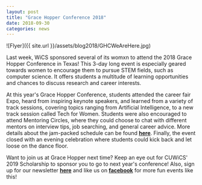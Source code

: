 ```yaml
---
layout: post
title: "Grace Hopper Conference 2018"
date: 2018-09-30
categories: news
---
```


![Flyer]({{ site.url }}/assets/blog2018/GHCWeAreHere.jpg)

Last week, WiCS sponsored several of its womxn to attend the 2018 Grace Hopper Conference in Texas! This 3-day long event is especially geared towards women to encourage them to pursue STEM fields, such as computer science. It offers students a multitude of learning opportunities and chances to discuss research and career interests.

At this year's Grace Hopper Conference, students attended the career fair Expo, heard from inspiring keynote speakers, and learned from a variety of track sessions, covering topics ranging from Artificial Intelligence, to a new track session called Tech for Women. Students were also encouraged to attend Mentoring Circles, where they could choose to chat with different mentors on interview tips, job searching, and general career advice. More details about the jam-packed schedule can be found [**here**][schedule]. Finally, the event closed with an evening celebration where students could kick back and let loose on the dance floor. 

Want to join us at Grace Hopper next time? Keep an eye out for CUWiCS' 2019 Scholarship to sponsor you to go to next year's conference! Also, sign up for our newsletter [**here**][mailinglist] and like us on [**facebook**][facebook] for more fun events like this!

[schedule]: https://ghc.anitab.org/2018-attend/schedule-overview/
[mailinglist]: http://columbia.us9.list-manage.com/subscribe?u=4c6a1c710f8ab9cce10272368&id=593b5faa43
[facebook]:https://www.facebook.com/CUWICS
